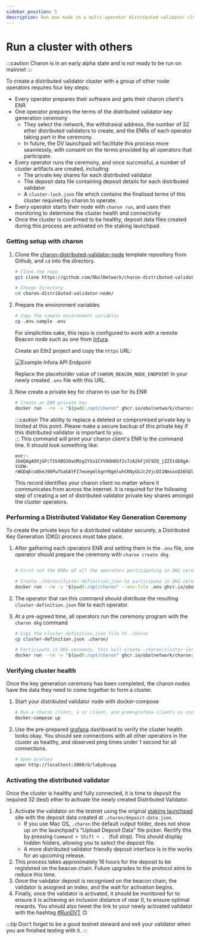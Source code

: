 ```yaml
---
sidebar_position: 5
description: Run one node in a multi-operator distributed validator cluster
---
```


# Run a cluster with others

:::caution
Charon is in an early alpha state and is not ready to be run on mainnet
:::

To create a distributed validator cluster with a group of other node operators requires four key steps:
- Every operator prepares their software and gets their charon client's ENR
- One operator prepares the terms of the distributed validator key generation ceremony
    - They select the network, the withdrawal address, the number of 32 ether distributed validators to create, and the ENRs of each operator taking part in the ceremony.
    - In future, the DV launchpad will facilitate this process more seamlessly, with consent on the terms provided by all operators that participate.
- Every operator runs the ceremony, and once successful, a number of cluster artifacts are created, including:
    - The private key shares for each distributed validator
    - The deposit data file containing deposit details for each distributed validator
    - A `cluster-lock.json` file which contains the finalised terms of this cluster required by charon to operate. 
- Every operator starts their node with `charon run`, and uses their monitoring to determine the cluster health and connectivity
- Once the cluster is confirmed to be healthy, deposit data files created during this process are activated on the staking launchpad. 

### Getting setup with charon

1. Clone the [charon-distributed-validator-node](https://github.com/ObolNetwork/charon-distributed-validator-cluster) template repository from Github, and `cd` into the directory.

    ```sh
    # Clone the repo
    git clone https://github.com/ObolNetwork/charon-distributed-validator-node.git
    
    # Change directory
    cd charon-distributed-validator-node/
    ```

1. Prepare the environment variables

    ```sh
    # Copy the sample environment variables
    cp .env.sample .env
    ```

    For simplicities sake, this repo is configured to work with a remote Beacon node such as one from [Infura](https://infura.io/). 
    
    Create an Eth2 project and copy the `https` URL:

    ![Example Infura API Endpoint](/img/example-infura-details.png)

    Replace the placeholder value of `CHARON_BEACON_NODE_ENDPOINT` in your newly created `.env` file with this URL.

1. Now create a private key for charon to use for its ENR

    ```sh
    # Create an ENR private key
    docker run --rm -v "$(pwd):/opt/charon" ghcr.io/obolnetwork/charon:latest create enr
    ``` 
    :::caution
    The ability to replace a deleted or compromised private key is limited at this point. Please make a secure backup of this private key if this distributed validator is important to you.  
    :::
    This command will print your charon client's ENR to the command line. It should look something like:
    ```
    enr:-JG4QAgAOXjGFcTIkXBO30aUMzg2YSo1CYV0OH8Sf2s7zA2kFjVC9ZQ_jZZItdE8gA-tUXW-rWGDqEcoQkeJ98Pw7GaGAYFI7eoegmlkgnY0gmlwhCKNyGGJc2VjcDI1NmsxoQI6SQlzw3WGZ_VxFHLhawQFhCK8Aw7Z0zq8IABksuJEJIN0Y3CCPoODdWRwgj6E
    ```
    This record identifies your charon client no matter where it communicates from across the internet. It is required for the following step of creating a set of distributed validator private key shares amongst the cluster operators. 

### Performing a Distributed Validator Key Generation Ceremony

To create the private keys for a distributed validator securely, a Distributed Key Generation (DKG) process must take place.

1. After gathering each operators ENR and setting them in the `.env` file, one operator should prepare the ceremony with `charon create dkg`
    ```sh

    # First set the ENRs of all the operators participating in DKG ceremony in .env file as CHARON_OPERATOR_ENRS

    # Create .charon/cluster-definition.json to participate in DKG ceremony
    docker run --rm -v "$(pwd):/opt/charon" --env-file .env ghcr.io/obolnetwork/charon:latest create dkg
    ```
1. The operator that ran this command should distribute the resulting `cluster-definition.json` file to each operator.

1. At a pre-agreed time, all operators run the ceremony program with the `charon dkg` command
    ```sh
    # Copy the cluster-definition.json file to .charon
    cp cluster-definition.json .charon/

    # Participate in DKG ceremony, this will create .charon/cluster-lock.json, .charon/deposit-data.json and .charon/validator_keys/
    docker run --rm -v "$(pwd):/opt/charon" ghcr.io/obolnetwork/charon:latest dkg
    ```

### Verifying cluster health

Once the key generation ceremony has been completed, the charon nodes have the data they need to come together to form a cluster. 

1. Start your distributed validator node with docker-compose
    ```sh
    # Run a charon client, a vc client, and prom+grafana clients as containers
    docker-compose up
    ```
1. Use the pre-prepared [grafana](http://localhost:3000/) dashboard to verify the cluster health looks okay. You should see connections with all other operators in the cluster as healthy, and observed ping times under 1 second for all connections. 
    ```sh
    # Open Grafana
    open http://localhost:3000/d/laEp8vupp
    ```

### Activating the distributed validator

Once the cluster is healthy and fully connected, it is time to deposit the required 32 (test) ether to activate the newly created Distributed Validator.

1. Activate the validator on the testnet using the original [staking launchpad](https://prater.launchpad.ethereum.org/en/overview) site with the deposit data created at `.charon/deposit-data.json`. 
    - If you use Mac OS, `.charon` the default output folder, does not show up on the launchpad's "Upload Deposit Data" file picker. Rectify this by pressing `Command + Shift + . ` (full stop). This should display hidden folders, allowing you to select the deposit file. 
    - A more distributed validator friendly deposit interface is in the works for an upcoming release.
1. This process takes approximately 16 hours for the deposit to be registered on the beacon chain. Future upgrades to the protocol aims to reduce this time. 
1. Once the validator deposit is recognised on the beacon chain, the validator is assigned an index, and the wait for activation begins.
1. Finally, once the validator is activated, it should be monitored for to ensure it is achieving an inclusion distance of near 0, to ensure optimal rewards. You should also tweet the link to your newly activated validator with the hashtag [#RunDVT](https://twitter.com/search?q=%2523RunDVT) 🙃


:::tip 
Don't forget to be a good testnet steward and exit your validator when you are finished testing with it.
:::

